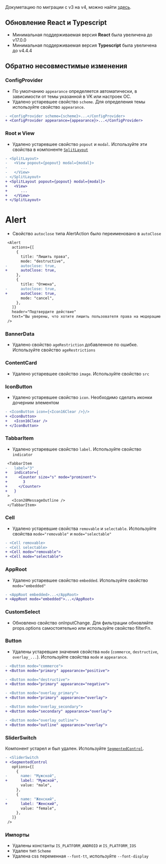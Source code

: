 Докуметацию по миграции c v3 на v4, можно найти [здесь](https://github.com/VKCOM/VKUI/releases/tag/v4.0.0).

## Обновление React и Typescript

- Минимальная поддерживаемая версия **React** была увеличена до v17.0.0
- Минимальная поддерживаемая версия **Typescript** была увеличена до v4.4.4

## Обратно несовместимые изменения

### ConfigProvider

- По умолчанию `appearance` определяется автоматически, в зависимости от темы указанной в VK или настроек ОС.
- Удалено устаревшее свойство `scheme`. Для определения темы используйте свойство `appearance`.

```diff
- <ConfigProvider scheme={scheme}>...</ConfigProvider>
+ <ConfigProvider appearance={appearance}>...</ConfigProvider>
```

### Root и View

- Удалено устаревшее свойство `popout` и `modal`. Используйте эти свойства в компоненте [`SplitLayout`](#/SplitLayout)

```diff
- <SplitLayout>
-   <View popout={popout} modal={modal}>
-      ...
-   </View>
- </SplitLayout>
+ <SplitLayout popout={popout} modal={modal}>
+   <View>
+      ...
+   </View>
+ </SplitLayout>
```

# Alert

- Свойство `autoclose` типа AlertAction было переименовано в `autoClose`

```diff
 <Alert
   actions={[
     {
       title: "Лишить права",
       mode: "destructive",
-      autoclose: true,
+      autoClose: true,
     },
     {
       title: "Отмена",
-      autoclose: true,
+      autoClose: true,
       mode: "cancel",
     },
   ]}
   header="Подтвердите действие"
   text="Вы уверены, что хотите лишить пользователя права на модерацию контента?"
 />
```

### BannerData

- Удалено свойство `ageRestriction` добавленное по ошибке. Используйте свойство `ageRestrictions`

### ContentCard

- Удалено устаревшее свойство `image`. Используйте свойство `src`

### IconButton

- Удалено устаревшее свойство `icon`. Необходимо сделать иконки дочерним элементом

```diff
- <IconButton icon={<Icon16Clear />}/>
+ <IconButton>
+   <Icon16Clear />
+ </IconButton>
```

### TabbarItem

- Удалено устаревшее свойство `label`. Используйте свойство `indicator`

```diff
 <TabbarItem
-   label="3"
+   indicator={
+     <Counter size="s" mode="prominent">
+       3
+     </Counter>
+   }
 >
   <Icon28MessageOutline />
 </TabbarItem>
```

### Cell

- Удалено устаревшие свойства `removable` и `selectable`. Используйте свойства `mode="removable"` и `mode="selectable"`

```diff
- <Cell removable>
- <Cell selectable>
+ <Cell mode="removable">
+ <Cell mode="selectable">
```

### AppRoot

- Удалено устаревшее свойство `embedded`. Используйте свойство `mode="embedded"`

```diff
- <AppRoot embedded>...</AppRoot>
+ <AppRoot mode="embedded">...</AppRoot>
```

### CustomSelect

- Обновлено свойство onInputChange. Для фильтрации обновляйте props.options самостоятельно или используйте свойство filterFn.

### Button

- Удалены устаревшие значения свойства `mode` (`commerce`, `destructive`, `overlay_...`). Используйте свойства `mode` и `appearance`.

```diff
- <Button mode="commerce">
+ <Button mode="primary" appearance="positive">

- <Button mode="destructive">
+ <Button mode="primary" appearance="negative">

- <Button mode="overlay_primary">
+ <Button mode="primary" appearance="overlay">

- <Button mode="overlay_secondary">
+ <Button mode="secondary" appearance="overlay">

- <Button mode="overlay_outline">
+ <Button mode="outline" appearance="overlay">
```

### SliderSwitch

Компонент устарел и был удален. Используйте [`SegmentedControl`](#/SegmentedControl).

```diff
- <SliderSwitch
+ <SegmentedControl
   options={[
     {
-      name: "Мужской",
+      label: "Мужской",
       value: "male",
     },
     {
-      name: "Женский",
+      label: "Женский",
       value: "female",
     },
   ]}
 />
```

### Импорты

- Удалены константы `IS_PLATFORM_ANDROID` и `IS_PLATFORM_IOS`
- Удален тип `Scheme`
- Удалена css переменная `--font-tt`, используйте `--font-display`
